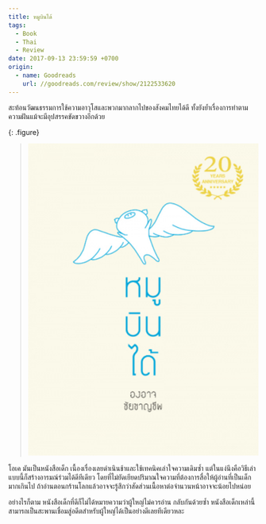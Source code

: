 ```yaml
---
title: หมูบินได้
tags:
  - Book
  - Thai
  - Review
date: 2017-09-13 23:59:59 +0700
origin:
  - name: Goodreads
    url: //goodreads.com/review/show/2122533620
---
```


สะท้อนวัฒนธรรมการใช้ความอาวุโสและพวกมากลากไปของสังคมไทยได้ดี ทั้งยังย้ำเรื่องการทำตามความฝันแม้จะมีอุปสรรคขัดขวางอีกด้วย

{: .figure}
> ![](/images/book/pig-can-fly.jpg)

โอเค มันเป็นหนังสือเด็ก เนื้องเรื่องเลยดำเนินช้าและใช้เทคนิคเล่าใจความเดิมซ้ำ แต่ในแง่นึงคือวิธีเล่าแบบนี้ก็สร้างอารมณ์ร่วมได้ดีทีเดียว โดยที่ไม่ยัดเยียดปริมาณใจความที่ต้องการสื่อให้ผู้อ่านที่เป็นเด็กมากเกินไป ถ้าอ่านตอนกร้านโลกแล้วอาจจะรู้สึกว่าสัดส่วนเนื้อหาต่อจำนวนหน้าอาจจะน้อยไปหน่อย

อย่างไรก็ตาม หนังสือเด็กที่ดีก็ไม่ได้หมายความว่าผู้ใหญ่ไม่ควรอ่าน กลับกันด้วยซ้ำ หนังสือเด็กเหล่านี้สามารถเป็นสะพานเชื่อมสู่อดีตสำหรับผู้ใหญ่ได้เป็นอย่างดีเลยทีเดียวหละ